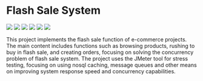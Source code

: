 # Flash Sale System

![](https://img.shields.io/badge/Java-1.8-blue.svg) ![](https://img.shields.io/badge/Spring&nbsp;Boot-2.6.6&nbsp;Release-blue.svg) ![](https://img.shields.io/badge/Redis-5.0.10-blue.svg) ![](https://img.shields.io/badge/MySQL-5.7.18-blue.svg) ![](https://img.shields.io/badge/Thymeleaf-3.0.15-blue.svg) ![](https://img.shields.io/badge/RocketMQ-4.7.1-blue.svg)

This project implements the flash sale function of e-commerce projects. The main content includes functions such as browsing products, rushing to buy in flash sale, and creating orders, focusing on solving the concurrency problem of flash sale system. The project uses the JMeter tool for stress testing, focusing on using nosql caching, message queues and other means on improving system response speed and concurrency capabilities.
